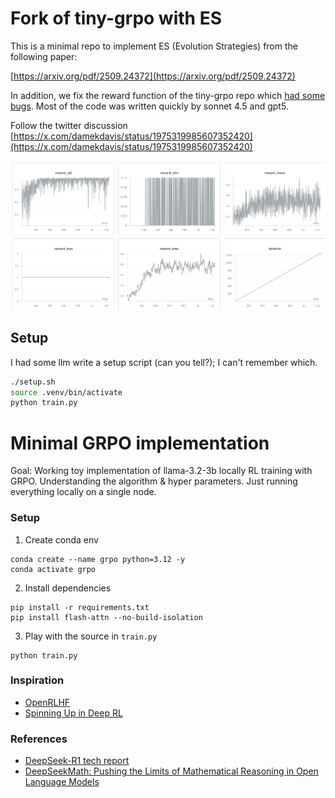 # Fork of tiny-grpo with ES 

This is a minimal repo to implement ES (Evolution Strategies) from the following paper:

[https://arxiv.org/pdf/2509.24372](https://arxiv.org/pdf/2509.24372)

In addition, we fix the reward function of the tiny-grpo repo which [had some bugs](https://x.com/damekdavis/status/1975333022376600047). Most of the code was written quickly by sonnet 4.5 and gpt5.

Follow the twitter discussion [https://x.com/damekdavis/status/1975319985607352420](https://x.com/damekdavis/status/1975319985607352420)

![Evolutionary Strategies Plot](figures/image.png)

## Setup

I had some llm write a setup script (can you tell?); I can't remember which.

```bash
./setup.sh
source .venv/bin/activate
python train.py
```

# Minimal GRPO implementation

Goal: Working toy implementation of llama-3.2-3b locally RL training with GRPO. Understanding the algorithm & hyper parameters. Just running everything locally on a single node.

### Setup

1. Create conda env

```
conda create --name grpo python=3.12 -y
conda activate grpo
```

2. Install dependencies

```
pip install -r requirements.txt
pip install flash-attn --no-build-isolation
```

3. Play with the source in `train.py`

```
python train.py
```

### Inspiration

- [OpenRLHF](https://github.com/OpenRLHF/OpenRLHF)
- [Spinning Up in Deep RL](https://spinningup.openai.com/en/latest/)


### References

- [DeepSeek-R1 tech report](https://github.com/deepseek-ai/DeepSeek-R1/blob/main/DeepSeek_R1.pdf)
- [DeepSeekMath: Pushing the Limits of Mathematical Reasoning in Open Language Models](https://arxiv.org/abs/2402.03300)
